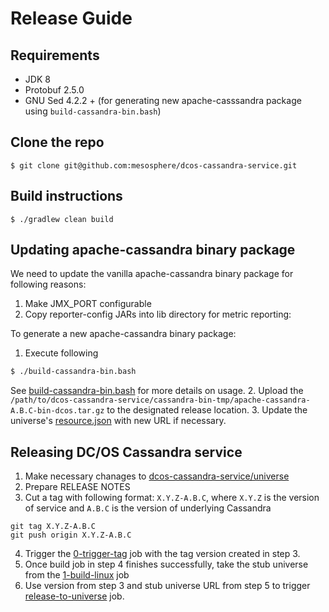 # Release Guide

## Requirements
- JDK 8
- Protobuf 2.5.0
- GNU Sed 4.2.2 + (for generating new apache-casssandra package using `build-cassandra-bin.bash`)

## Clone the repo
```
$ git clone git@github.com:mesosphere/dcos-cassandra-service.git
```

## Build instructions
```
$ ./gradlew clean build
```

## Updating apache-cassandra binary package

We need to update the vanilla apache-cassandra binary package for following reasons:

1. Make JMX_PORT configurable
2. Copy reporter-config JARs into lib directory for metric reporting:

To generate a new apache-cassandra binary package:

1. Execute following

  ```bash
  $ ./build-cassandra-bin.bash
  ```
See [build-cassandra-bin.bash](https://github.com/mesosphere/dcos-cassandra-service/blob/master/build-cassandra-bin.bash) for more details on usage.
2. Upload the `/path/to/dcos-cassandra-service/cassandra-bin-tmp/apache-cassandra-A.B.C-bin-dcos.tar.gz` to the designated release location.
3. Update the universe's [resource.json](https://github.com/mesosphere/dcos-cassandra-service/blob/master/universe/resource.json) with new URL if necessary.

## Releasing DC/OS Cassandra service

1. Make necessary chanages to [dcos-cassandra-service/universe](https://github.com/mesosphere/dcos-cassandra-service/tree/master/universe)
2. Prepare RELEASE NOTES
3. Cut a tag with following format: `X.Y.Z-A.B.C`, where `X.Y.Z` is the version of service and `A.B.C` is the version of underlying Cassandra

  ```
  git tag X.Y.Z-A.B.C
  git push origin X.Y.Z-A.B.C
  ```

4. Trigger the [0-trigger-tag](https://jenkins.mesosphere.com/service/jenkins/view/Infinity/job/cassandra/job/0-trigger-tag/) job with the tag version created in step 3.
5. Once build job in step 4 finishes successfully, take the stub universe from the [1-build-linux](https://jenkins.mesosphere.com/service/jenkins/view/Infinity/job/cassandra/job/1-build-linux/) job 
6. Use version from step 3 and stub universe URL from step 5 to trigger [release-to-universe](https://jenkins.mesosphere.com/service/jenkins/view/Infinity/job/infinity-tools/job/release-to-universe/) job.
